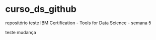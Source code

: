 # curso_ds_github
repositório teste IBM Certification - Tools for Data Science - semana 5

teste mudança
